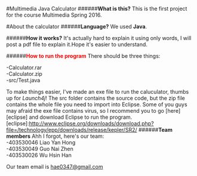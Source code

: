 #Multimedia Java Calculator
######**What is this?**
This is the first project for the course Multimedia Spring 2016.

#About the calculator
######**Language?**
We used **Java**.

######**How it works?**
It's actually hard to explain it using only words, I will post a pdf file to explain it.Hope it's easier to understand.

######**<font color="red">How to run the program</font>**
There should be three things:

-Calculator.rar<br>
-Calculator.zip <br>
-src/Test.java<br>

To make things easier, I've made an exe file to run the caluculator, thumbs up for *Launch4j*! The src folder contains the source code, but the zip file contains the whole file you need to import into Eclipse. Some of you guys may afraid the exe file contains virus, so I recommend you to go [here][eclipse] and download Eclipse to run the program.
[eclipse]:http://www.eclipse.org/downloads/download.php?file=/technology/epp/downloads/release/kepler/SR2/
######**Team members**
Ahh I forgot, here's our team:<br>
-403530046 Liao Yan Hong<br>
-403530049 Guo Nai Zhen<br>
-403530026 Wu Hsin Han<br>

Our team email is hae0347@gmail.com